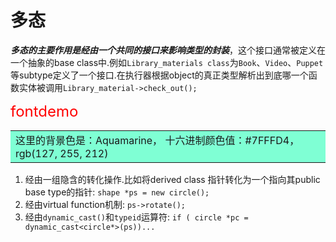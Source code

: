 # 多态
***多态的主要作用是经由一个共同的接口来影响类型的封装***，这个接口通常被定义在一个抽象的base class中.例如`Library_materials class`为`Book`、`Video`、`Puppet`等subtype定义了一个接口.在执行器根据object的真正类型解析出到底哪一个函数实体被调用`Library_material->check_out();`


<body><p><font size="5" color="red">fontdemo</font></p></body>
<table><tr><td bgcolor=#7FFFD4>这里的背景色是：Aquamarine，  十六进制颜色值：#7FFFD4， rgb(127, 255, 212)</td></tr></table>

1. 经由一组隐含的转化操作.比如将derived class 指针转化为一个指向其public base type的指针:
        `shape *ps = new circle();`
2. 经由virtual function机制:
        `ps->rotate();`  
3. 经由`dynamic_cast()`和`typeid`运算符:
        `if ( circle *pc = dynamic_cast<circle*>(ps))...`  
